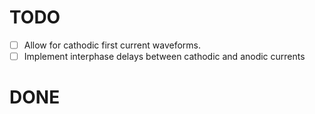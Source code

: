 # TODO

- [ ] Allow for cathodic first current waveforms.
- [ ] Implement interphase delays between cathodic and anodic currents

# DONE
